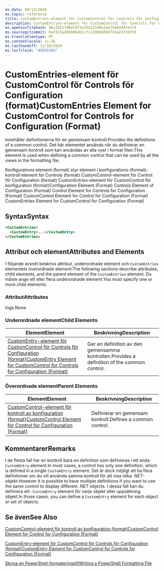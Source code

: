 ```yaml
---
ms.date: 09/13/2016
ms.topic: reference
title: CustomEntries-element för CustomControl för Controls för Configuration (format)
description: CustomEntries-element för CustomControl för Controls för Configuration (format)
ms.openlocfilehash: 86c2b517d0d7075a355a3190a14e25d9dd4fe374
ms.sourcegitcommit: ba7315a496986451cfc1296b659d73ea2373d3f0
ms.translationtype: MT
ms.contentlocale: sv-SE
ms.lasthandoff: 12/10/2020
ms.locfileid: "92655393"
---
```

# <a name="customentries-element-for-customcontrol-for-controls-for-configuration-format"></a><span data-ttu-id="48879-103">CustomEntries-element för CustomControl för Controls för Configuration (format)</span><span class="sxs-lookup"><span data-stu-id="48879-103">CustomEntries Element for CustomControl for Controls for Configuration (Format)</span></span>

<span data-ttu-id="48879-104">Innehåller definitionerna för en gemensam kontroll.</span><span class="sxs-lookup"><span data-stu-id="48879-104">Provides the definitions of a common control.</span></span> <span data-ttu-id="48879-105">Det här elementet används när du definierar en gemensam kontroll som kan användas av alla vyer i format filen.</span><span class="sxs-lookup"><span data-stu-id="48879-105">This element is used when defining a common control that can be used by all the views in the formatting file.</span></span>

<span data-ttu-id="48879-106">Konfigurations element (format) styr element i konfigurations-(format)-kontroll element för Controls (format) CustomControl-element för Control för Configuration (format) CustomEntries-element för CustomControl för konfiguration (format)</span><span class="sxs-lookup"><span data-stu-id="48879-106">Configuration Element (Format) Controls Element of Configuration (Format) Control Element for Controls for Configuration (Format) CustomControl Element for Control for Configuration (Format) CustomEntries Element for CustomControl for Configuration (Format)</span></span>

## <a name="syntax"></a><span data-ttu-id="48879-107">Syntax</span><span class="sxs-lookup"><span data-stu-id="48879-107">Syntax</span></span>

```xml
<CustomEntries>
  <CustomEntry>...</CustomEntry>
</CustomEntries>

```

## <a name="attributes-and-elements"></a><span data-ttu-id="48879-108">Attribut och element</span><span class="sxs-lookup"><span data-stu-id="48879-108">Attributes and Elements</span></span>

<span data-ttu-id="48879-109">I följande avsnitt beskrivs attribut, underordnade element och `CustomEntries` elementets överordnade element.</span><span class="sxs-lookup"><span data-stu-id="48879-109">The following sections describe attributes, child elements, and the parent element of the `CustomEntries` element.</span></span> <span data-ttu-id="48879-110">Du måste ange ett eller flera underordnade element.</span><span class="sxs-lookup"><span data-stu-id="48879-110">You must specify one or more child elements.</span></span>

### <a name="attributes"></a><span data-ttu-id="48879-111">Attribut</span><span class="sxs-lookup"><span data-stu-id="48879-111">Attributes</span></span>

<span data-ttu-id="48879-112">Inga.</span><span class="sxs-lookup"><span data-stu-id="48879-112">None.</span></span>

### <a name="child-elements"></a><span data-ttu-id="48879-113">Underordnade element</span><span class="sxs-lookup"><span data-stu-id="48879-113">Child Elements</span></span>

|<span data-ttu-id="48879-114">Element</span><span class="sxs-lookup"><span data-stu-id="48879-114">Element</span></span>|<span data-ttu-id="48879-115">Beskrivning</span><span class="sxs-lookup"><span data-stu-id="48879-115">Description</span></span>|
|-------------|-----------------|
|[<span data-ttu-id="48879-116">CustomEntry-element för CustomControl för Controls för Configuration (format)</span><span class="sxs-lookup"><span data-stu-id="48879-116">CustomEntry Element for CustomControl for Controls for Configuration (Format)</span></span>](./customentry-element-for-customcontrol-for-controls-for-configuration-format.md)|<span data-ttu-id="48879-117">Ger en definition av den gemensamma kontrollen.</span><span class="sxs-lookup"><span data-stu-id="48879-117">Provides a definition of the common control.</span></span>|

### <a name="parent-elements"></a><span data-ttu-id="48879-118">Överordnade element</span><span class="sxs-lookup"><span data-stu-id="48879-118">Parent Elements</span></span>

|<span data-ttu-id="48879-119">Element</span><span class="sxs-lookup"><span data-stu-id="48879-119">Element</span></span>|<span data-ttu-id="48879-120">Beskrivning</span><span class="sxs-lookup"><span data-stu-id="48879-120">Description</span></span>|
|-------------|-----------------|
|[<span data-ttu-id="48879-121">CustomControl-element för kontroll av konfiguration (format)</span><span class="sxs-lookup"><span data-stu-id="48879-121">CustomControl Element for Control for Configuration (Format)</span></span>](./customcontrol-element-for-control-for-controls-for-configuration-format.md)|<span data-ttu-id="48879-122">Definierar en gemensam kontroll.</span><span class="sxs-lookup"><span data-stu-id="48879-122">Defines a common control.</span></span>|

## <a name="remarks"></a><span data-ttu-id="48879-123">Kommentarer</span><span class="sxs-lookup"><span data-stu-id="48879-123">Remarks</span></span>

<span data-ttu-id="48879-124">I de flesta fall har en kontroll bara en definition som definieras i ett enda `CustomEntry` element.</span><span class="sxs-lookup"><span data-stu-id="48879-124">In most cases, a control has only one definition, which is defined in a single `CustomEntry` element.</span></span> <span data-ttu-id="48879-125">Det är dock möjligt att ha flera definitioner om du vill använda samma kontroll för att visa olika .NET-objekt.</span><span class="sxs-lookup"><span data-stu-id="48879-125">However it is possible to have multiple definitions if you want to use the same control to display different .NET objects.</span></span> <span data-ttu-id="48879-126">I dessa fall kan du definiera ett- `CustomEntry` element för varje objekt eller uppsättning objekt.</span><span class="sxs-lookup"><span data-stu-id="48879-126">In those cases, you can define a `CustomEntry` element for each object or set of objects.</span></span>

## <a name="see-also"></a><span data-ttu-id="48879-127">Se även</span><span class="sxs-lookup"><span data-stu-id="48879-127">See Also</span></span>

[<span data-ttu-id="48879-128">CustomControl-element för kontroll av konfiguration (format)</span><span class="sxs-lookup"><span data-stu-id="48879-128">CustomControl Element for Control for Configuration (Format)</span></span>](./customcontrol-element-for-control-for-controls-for-configuration-format.md)

[<span data-ttu-id="48879-129">CustomEntry-element för CustomControl för Controls för Configuration (format)</span><span class="sxs-lookup"><span data-stu-id="48879-129">CustomEntry Element for CustomControl for Controls for Configuration (Format)</span></span>](./customentry-element-for-customcontrol-for-controls-for-configuration-format.md)

[<span data-ttu-id="48879-130">Skriva en PowerShell-formateringsfil</span><span class="sxs-lookup"><span data-stu-id="48879-130">Writing a PowerShell Formatting File</span></span>](./writing-a-powershell-formatting-file.md)

